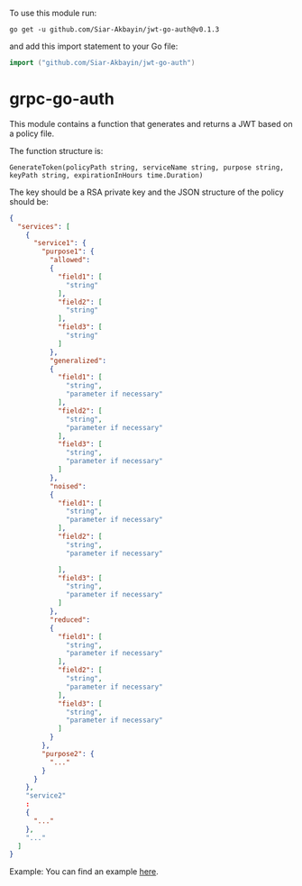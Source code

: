To use this module run:
```shell
go get -u github.com/Siar-Akbayin/jwt-go-auth@v0.1.3
``` 

and add this import statement to your Go file:
```go
import ("github.com/Siar-Akbayin/jwt-go-auth")
```

# grpc-go-auth
This module contains a function that generates and returns a JWT based on a policy file. 

The function structure is:
```
GenerateToken(policyPath string, serviceName string, purpose string, keyPath string, expirationInHours time.Duration)
```

The key should be a RSA private key and the JSON structure of the policy should be:

```json
{
  "services": [
    {
      "service1": {
        "purpose1": {
          "allowed":
          {
            "field1": [
              "string"
            ],
            "field2": [
              "string"
            ],
            "field3": [
              "string"
            ]
          },
          "generalized":
          {
            "field1": [
              "string",
              "parameter if necessary"
            ],
            "field2": [
              "string",
              "parameter if necessary"
            ],
            "field3": [
              "string",
              "parameter if necessary"
            ]
          },
          "noised":
          {
            "field1": [
              "string",
              "parameter if necessary"
            ],
            "field2": [
              "string",
              "parameter if necessary"

            ],
            "field3": [
              "string",
              "parameter if necessary"
            ]
          },
          "reduced":
          {
            "field1": [
              "string",
              "parameter if necessary"
            ],
            "field2": [
              "string",
              "parameter if necessary"
            ],
            "field3": [
              "string",
              "parameter if necessary"
            ]
          }
        },
        "purpose2": {
          "..."
        }
      }
    },
    "service2"
    :
    {
      "..."
    },
    "..."
  ]
}
```

Example:
You can find an example [here](https://github.com/PEngG7/jwt-go-rsa/blob/main/policy.json).